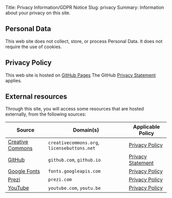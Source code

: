 Title: Privacy Information/GDPR Notice
Slug: privacy
Summary: Information about your privacy on this site.

## Personal Data

This web site does not collect, store, or process Personal Data. It
does not require the use of cookies.


## Privacy Policy

This web site is hosted on [GitHub Pages](https://pages.github.com/)
The GitHub [Privacy
Statement](https://help.github.com/en/articles/github-privacy-statement)
applies.


## External resources

Through this site, you will access some resources that are hosted
externally, from the following sources:

| Source | Domain(s) | Applicable Policy |
|-|-|-|
| [Creative Commons](https://creativecommons.org/) | `creativecommons.org`, `licensebuttons.net`|  [Privacy Policy](https://creativecommons.org/privacy) |
| [GitHub](https://github.com) | `github.com`, `github.io` | [Privacy Statement](https://help.github.com/en/articles/github-privacy-statement) |
| [Google Fonts](https://developers.google.com/fonts/faq#what_does_using_the_google_fonts_api_mean_for_the_privacy_of_my_users) | `fonts.googleapis.com` | [Privacy Policy](https://policies.google.com/privacy) |
| [Prezi](https://prezi.com) | `prezi.com` | [Privacy Policy](https://prezi.com/privacy-policy/) |
| [YouTube](https://youtube.com) | `youtube.com`, `youtu.be` | [Privacy Policy](https://policies.google.com/privacy) |


